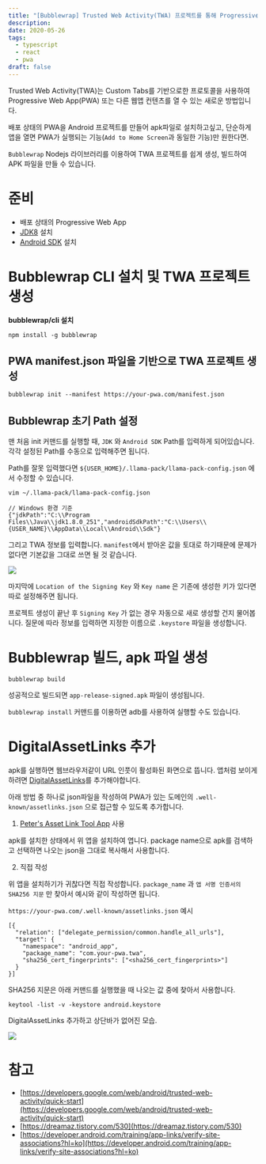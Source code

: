 ```yaml
---
title: "[Bubblewrap] Trusted Web Activity(TWA) 프로젝트를 통해 Progressive Web App(PWA)을 APK 파일로 설치하기"
description: 
date: 2020-05-26
tags:
  - typescript
  - react
  - pwa
draft: false
---
```

Trusted Web Activity(TWA)는 Custom Tabs를 기반으로한 프로토콜을 사용하여 Progressive Web App(PWA) 또는 다른 웹앱 컨텐츠를 열 수 있는 새로운 방법입니다.

배포 상태의 PWA을 Android 프로젝트를 만들어 apk파일로 설치하고싶고, 단순하게 앱을 열면 PWA가 실행되는 기능(`Add to Home Screen`과 동일한 기능)만 원한다면.

`Bubblewrap` Nodejs 라이브러리를 이용하여 TWA 프로젝트를 쉽게 생성, 빌드하여 APK 파일을 만들 수 있습니다.

# 준비

- 배포 상태의 Progressive Web App
- [JDK8](https://www.oracle.com/java/technologies/javase/javase-jdk8-downloads.html) 설치
- [Android SDK](https://developer.android.com/studio) 설치

# Bubblewrap CLI 설치 및 TWA 프로젝트 생성

**bubblewrap/cli 설치**

```
npm install -g bubblewrap
```

## PWA manifest.json 파일을 기반으로 TWA 프로젝트 생성

```
bubblewrap init --manifest https://your-pwa.com/manifest.json
```

## Bubblewrap 초기 Path 설정

맨 처음 init 커맨드를 실행할 때, `JDK` 와 `Android SDK` Path를 입력하게 되어있습니다. 각각 설정된 Path를 수동으로 입력해주면 됩니다.

Path를 잘못 입력했다면 `${USER_HOME}/.llama-pack/llama-pack-config.json` 에서 수정할 수 있습니다.

```
vim ~/.llama-pack/llama-pack-config.json
```

```
// Windows 환경 기준
{"jdkPath":"C:\\Program Files\\Java\\jdk1.8.0_251","androidSdkPath":"C:\\Users\\{USER_NAME}\\AppData\\Local\\Android\\Sdk"}
```

그리고 TWA 정보를 입력합니다. `manifest`에서 받아온 값을 토대로 하기때문에 문제가 없다면 기본값을 그대로 쓰면 될 것 같습니다.

![](https://blog.kakaocdn.net/dn/P3HDw/btqEqsj2oa4/fb8uh6Szgo7WHllHJn9PT0/img.png)

마지막에 `Location of the Signing Key` 와 `Key name` 은 기존에 생성한 키가 있다면 따로 설정해주면 됩니다.

프로젝트 생성이 끝난 후 `Signing Key` 가 없는 경우 자동으로 새로 생성할 건지 물어봅니다. 질문에 따라 정보를 입력하면 지정한 이름으로 `.keystore` 파일을 생성합니다.

# Bubblewrap 빌드, apk 파일 생성

```
bubblewrap build
```

성공적으로 빌드되면 `app-release-signed.apk` 파일이 생성됩니다.

`bubblewrap install` 커맨드를 이용하면 adb를 사용하여 실행할 수도 있습니다.

# DigitalAssetLinks 추가

apk를 실행하면 웹브라우저같이 URL 인풋이 활성화된 화면으로 뜹니다. 앱처럼 보이게하려면 [DigitalAssetLinks](https://developers.google.com/digital-asset-links/v1/getting-started?hl=ko)를 추가해야합니다.

아래 방법 중 하나로 json파일을 작성하여 PWA가 있는 도메인의 `.well-known/assetlinks.json` 으로 접근할 수 있도록 추가합니다.

1. [Peter's Asset Link Tool App](https://play.google.com/store/apps/details?id=dev.conn.assetlinkstool&hl=ko) 사용

apk를 설치한 상태에서 위 앱을 설치하여 엽니다. package name으로 apk를 검색하고 선택하면 나오는 json을 그대로 복사해서 사용합니다.

2. 직접 작성

위 앱을 설치하기가 귀찮다면 직접 작성합니다. `package_name` 과 `앱 서명 인증서의 SHA256 지문` 만 찾아서 예시와 같이 작성하면 됩니다.

`https://your-pwa.com/.well-known/assetlinks.json` 예시

```
[{
  "relation": ["delegate_permission/common.handle_all_urls"],
  "target": {
    "namespace": "android_app",
    "package_name": "com.your-pwa.twa",
    "sha256_cert_fingerprints": ["<sha256_cert_fingerprints>"]
  }
}]
```

SHA256 지문은 아래 커맨드를 실행했을 때 나오는 값 중에 찾아서 사용합니다.

```
keytool -list -v -keystore android.keystore
```

DigitalAssetLinks 추가하고 상단바가 없어진 모습.

![](https://blog.kakaocdn.net/dn/bohitF/btqEo7VcQcf/NNrn9wABUlkmWf1oIZImLK/img.png)

# 참고

- [https://developers.google.com/web/android/trusted-web-activity/quick-start](https://developers.google.com/web/android/trusted-web-activity/quick-start)
- [https://dreamaz.tistory.com/530](https://dreamaz.tistory.com/530)
- [https://developer.android.com/training/app-links/verify-site-associations?hl=ko](https://developer.android.com/training/app-links/verify-site-associations?hl=ko)
